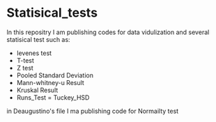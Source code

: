 # Statisical_tests
In this repositry I am publishing codes for data vidulization and several statisical test such as:
- levenes test
- T-test
- Z test
- Pooled Standard Deviation
- Mann-whitney-u Result
- Kruskal Result
- Runs_Test
= Tuckey_HSD

in Deaugustino's file I ma publishing code for Normailty test
